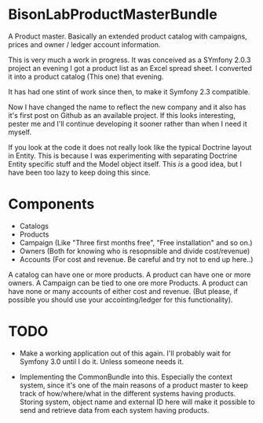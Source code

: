 BisonLabProductMasterBundle
===========================

A Product master. Basically an extended product catalog with campaigns, prices and owner / ledger account information.


This is very much a work in progress. It was conceived as a SYmfony 2.0.3 project an evening I got a product list as an Excel spread sheet. I converted it into a product catalog (This one) that evening.

It has had one stint of work since then, to make it Symfony 2.3 compatible.

Now I have changed the name to reflect the new company and it also has it's first post on Github as an available project. If this looks interesting, pester me and I'll continue developing it sooner rather than when I need it myself.

If you look at the code it does not really look like the typical Doctrine layout in Entity. This is because I was experimenting with separating Doctrine Entity specific stuff and the Model object itself. This *is* a good idea, but I have been too lazy to keep doing this since.

Components
==========

 * Catalogs  
 * Products
 * Campaign (Like "Three first months free", "Free installation" and so on.)
 * Owners (Both for knowing who is resopnsible and divide cost/revenue)
 * Accounts (For cost and revenue. Be careful and try not to end up here..)
 
A catalog can have one or more products.
A product can have one or more owners.
A Campaign can be tied to one ore more Products.
A product can have none or many accounts of either cost and revenue. (But please, if possible you should use your accointing/ledger for this functionality).

TODO
====

* Make a working application out of this again. I'll probably wait for Symfony 3.0 until I do it. Unless someone needs it.

* Implementing the CommonBundle into this. Especially the context system, since it's one of the main reasons of a product master to keep track of how/where/what in the different systems having products. Storing system, object name and external ID here will make it possible to send and retrieve data from each system having products.
